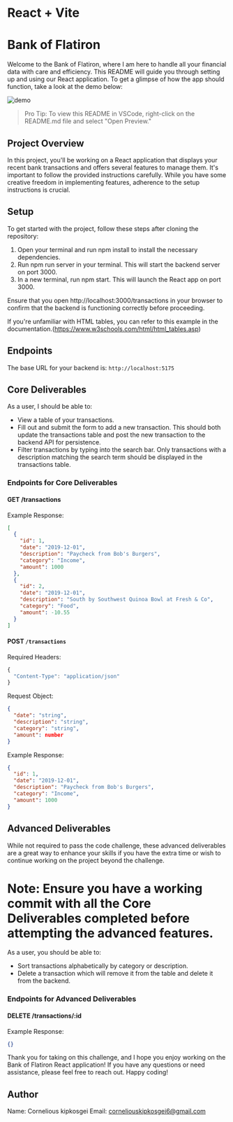 # React + Vite
# Bank of Flatiron

Welcome to the Bank of Flatiron, where I am here to handle all your financial data with care and efficiency. This README will guide you through setting up and using our React application. To get a glimpse of how the app should function, take a look at the demo below:

![demo](https://curriculum-content.s3.amazonaws.com/phase-2/phase-2-code-challenge-bank-of-flatiron/demo.gif)

> Pro Tip: To view this README in VSCode, right-click on the README.md file and select "Open Preview."

## Project Overview

In this project, you'll be working on a React application that displays your recent bank transactions and offers several features to manage them. It's important to follow the provided instructions carefully. While you have some creative freedom in implementing features, adherence to the setup instructions is crucial.

## Setup
To get started with the project, follow these steps after cloning the repository:

1. Open your terminal and run npm install to install the necessary dependencies.
2. Run npm run server in your terminal. This will start the backend server on port 3000.
3. In a new terminal, run npm start. This will launch the React app on port 3000.

Ensure that you open http://localhost:3000/transactions in your browser to confirm that the backend is functioning correctly before proceeding.

If you're unfamiliar with HTML tables, you can refer to this example in the documentation.(https://www.w3schools.com/html/html_tables.asp)


## Endpoints

The base URL for your backend is: `http://localhost:5175`

## Core Deliverables

As a user, I should be able to:

- View a table of your transactions.
- Fill out and submit the form to add a new transaction. This should both update the transactions table and post the new transaction to the backend API for persistence.
- Filter transactions by typing into the search bar. Only transactions with a description matching the search term should be displayed in the transactions table.

### Endpoints for Core Deliverables

#### GET /transactions

Example Response:

```json
[
  {
    "id": 1,
    "date": "2019-12-01",
    "description": "Paycheck from Bob's Burgers",
    "category": "Income",
    "amount": 1000
  },
  {
    "id": 2,
    "date": "2019-12-01",
    "description": "South by Southwest Quinoa Bowl at Fresh & Co",
    "category": "Food",
    "amount": -10.55
  }
]
```

#### POST `/transactions`

Required Headers:

```js
{
  "Content-Type": "application/json"
}
```

Request Object:

```json
{
  "date": "string",
  "description": "string",
  "category": "string",
  "amount": number
}
```

Example Response:

```json
{
  "id": 1,
  "date": "2019-12-01",
  "description": "Paycheck from Bob's Burgers",
  "category": "Income",
  "amount": 1000
}
```

## Advanced Deliverables

While not required to pass the code challenge, these advanced deliverables are a great way to enhance your skills if you have the extra time or wish to continue working on the project beyond the challenge.

# Note: Ensure you have a working commit with all the Core Deliverables completed before attempting the advanced features.
As a user, you should be able to:

- Sort transactions alphabetically by category or description.
- Delete a transaction which will remove it from the table and delete it from the backend.

### Endpoints for Advanced Deliverables

#### DELETE /transactions/:id

Example Response:

```json
{}
```
Thank you for taking on this challenge, and I hope you enjoy working on the Bank of Flatiron React application! If you have any questions or need assistance, please feel free to reach out. Happy coding!

## Author
Name: Cornelious kipkosgei
Email: corneliouskipkosgei6@gmail.com
